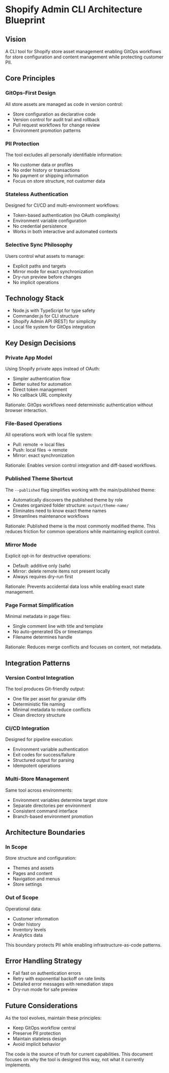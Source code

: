 # Shopify Admin CLI Architecture Blueprint

## Vision

A CLI tool for Shopify store asset management enabling GitOps workflows for store configuration and content management while protecting customer PII.

## Core Principles

### GitOps-First Design

All store assets are managed as code in version control:
- Store configuration as declarative code
- Version control for audit trail and rollback
- Pull request workflows for change review
- Environment promotion patterns

### PII Protection

The tool excludes all personally identifiable information:
- No customer data or profiles
- No order history or transactions
- No payment or shipping information
- Focus on store structure, not customer data

### Stateless Authentication

Designed for CI/CD and multi-environment workflows:
- Token-based authentication (no OAuth complexity)
- Environment variable configuration
- No credential persistence
- Works in both interactive and automated contexts

### Selective Sync Philosophy

Users control what assets to manage:
- Explicit paths and targets
- Mirror mode for exact synchronization
- Dry-run preview before changes
- No implicit operations

## Technology Stack

- Node.js with TypeScript for type safety
- Commander.js for CLI structure
- Shopify Admin API (REST) for simplicity
- Local file system for GitOps integration

## Key Design Decisions

### Private App Model

Using Shopify private apps instead of OAuth:
- Simpler authentication flow
- Better suited for automation
- Direct token management
- No callback URL complexity

Rationale: GitOps workflows need deterministic authentication without browser interaction.

### File-Based Operations

All operations work with local file system:
- Pull: remote → local files
- Push: local files → remote
- Mirror: exact synchronization

Rationale: Enables version control integration and diff-based workflows.

### Published Theme Shortcut

The `--published` flag simplifies working with the main/published theme:
- Automatically discovers the published theme by role
- Creates organized folder structure: `output/theme-name/`
- Eliminates need to know exact theme names
- Streamlines maintenance workflows

Rationale: Published theme is the most commonly modified theme. This reduces friction for common operations while maintaining explicit control.

### Mirror Mode

Explicit opt-in for destructive operations:
- Default: additive only (safe)
- Mirror: delete remote items not present locally
- Always requires dry-run first

Rationale: Prevents accidental data loss while enabling exact state management.

### Page Format Simplification

Minimal metadata in page files:
- Single comment line with title and template
- No auto-generated IDs or timestamps
- Filename determines handle

Rationale: Reduces merge conflicts and focuses on content, not metadata.

## Integration Patterns

### Version Control Integration

The tool produces Git-friendly output:
- One file per asset for granular diffs
- Deterministic file naming
- Minimal metadata to reduce conflicts
- Clean directory structure

### CI/CD Integration

Designed for pipeline execution:
- Environment variable authentication
- Exit codes for success/failure
- Structured output for parsing
- Idempotent operations

### Multi-Store Management

Same tool across environments:
- Environment variables determine target store
- Separate directories per environment
- Consistent command interface
- Branch-based environment promotion

## Architecture Boundaries

### In Scope

Store structure and configuration:
- Themes and assets
- Pages and content
- Navigation and menus
- Store settings

### Out of Scope

Operational data:
- Customer information
- Order history
- Inventory levels
- Analytics data

This boundary protects PII while enabling infrastructure-as-code patterns.

## Error Handling Strategy

- Fail fast on authentication errors
- Retry with exponential backoff on rate limits
- Detailed error messages with remediation steps
- Dry-run mode for safe preview

## Future Considerations

As the tool evolves, maintain these principles:
- Keep GitOps workflow central
- Preserve PII protection
- Maintain stateless design
- Avoid implicit behavior

The code is the source of truth for current capabilities. This document focuses on why the tool is designed this way, not what it currently implements.
